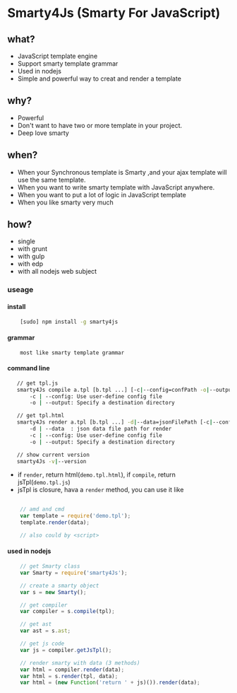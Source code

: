 Smarty4Js (Smarty For JavaScript)
======================================

## what?

- JavaScript template engine
- Support smarty template grammar
- Used in nodejs
- Simple and powerful way to creat and render a template

## why?

- Powerful
- Don't want to have two or more template in your project.
- Deep love smarty

## when?

- When your Synchronous template is Smarty ,and your ajax template will use the same template.
- When you want to write smarty template with JavaScript anywhere.
- When you want to put a lot of logic in JavaScript template
- When you like smarty very much
    
## how?

- single
- with grunt
- with gulp
- with edp
- with all nodejs web subject


### useage

#### install
```bash
    [sudo] npm install -g smarty4js
```

#### grammar
```
    most like smarty template grammar
```

#### command line
 ```bash
    // get tpl.js
    smarty4Js compile a.tpl [b.tpl ...] [-c|--config=confPath -o|--output=outputPath]
        -c | --config: Use user-define config file
        -o | --output: Specify a destination directory

    // get tpl.html
    smarty4Js render a.tpl [b.tpl ...] -d|--data=jsonFilePath [-c|--config=confPath -o|--output=outputPath]
        -d | --data  : json data file path for render
        -c | --config: Use user-define config file
        -o | --output: Specify a destination directory

    // show current version
    smarty4Js -v|--version

``` 

- if `render`, return html(`demo.tpl.html`), if `compile`, return jsTpl(`demo.tpl.js`)
- jsTpl is closure, hava a `render` method, you can use it like

```javascript
    
    // amd and cmd
    var template = require('demo.tpl');
    template.render(data);

    // also could by <script>

```

#### used in nodejs
```javascript
    // get Smarty class
    var Smarty = require('smarty4Js');

    // create a smarty object
    var s = new Smarty();

    // get compiler
    var compiler = s.compile(tpl);

    // get ast
    var ast = s.ast;

    // get js code
    var js = compiler.getJsTpl();

    // render smarty with data (3 methods)
    var html = compiler.render(data);
    var html = s.render(tpl, data);
    var html = (new Function('return ' + js)()).render(data);
```

